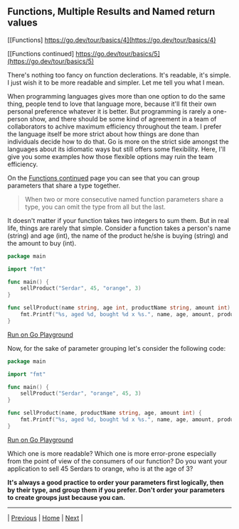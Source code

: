 ## Functions, Multiple Results and Named return values

[[Functions] https://go.dev/tour/basics/4](https://go.dev/tour/basics/4)

[[Functions continued] https://go.dev/tour/basics/5](https://go.dev/tour/basics/5)


There's nothing too fancy on function declerations. It's readable, it's simple. I just wish it to be more readable and simpler. Let me tell you what I mean.

When programming languages gives more than one option to do the same thing, people tend to love that language more, because it'll fit their own personal preference whatever it is better. But programming is rarely a one-person show, and there should be some kind of agreement in a team of collaborators to achive maximum efficiency throughout the team. I prefer the language itself be more strict about how things are done than individuals decide how to do that. Go is more on the strict side amongst the languages about its idiomatic ways but still offers some flexibility. Here, I'll give you some examples how those flexible options may ruin the team efficiency.

On the [Functions continued]((https://go.dev/tour/basics/5)) page you can see that you can group parameters that share a type together. 

> When two or more consecutive named function parameters share a type, you can omit the type from all but the last.

It doesn't matter if your function takes two integers to sum them. But in real life, things are rarely that simple. Consider a function takes a person's name (string) and age (int), the name of the product he/she is buying (string) and the amount to buy (int).

```go
package main

import "fmt"

func main() {
	sellProduct("Serdar", 45, "orange", 3)
}

func sellProduct(name string, age int, productName string, amount int) {
	fmt.Printf("%s, aged %d, bought %d x %s.", name, age, amount, productName)
}
```
[Run on Go Playground](https://go.dev/play/p/DZmuiv1LXhF)

Now, for the sake of parameter grouping let's consider the following code:
```go
package main

import "fmt"

func main() {
	sellProduct("Serdar", "orange", 45, 3)
}

func sellProduct(name, productName string, age, amount int) {
	fmt.Printf("%s, aged %d, bought %d x %s.", name, age, amount, productName)
}
```
[Run on Go Playground](https://go.dev/play/p/ap8OxlsYpgT)

Which one is more readable? Which one is more error-prone especially from the point of view of the consumers of our function? Do you want your application to sell 45 Serdars to orange, who is at the age of 3?

**It's always a good practice to order your parameters first logically, then by their type, and group them if you prefer. Don't order your parameters to create groups just because you can.**

---

| [Previous](3.md) | [Home](../index.md) | [Next](6-7.md) |